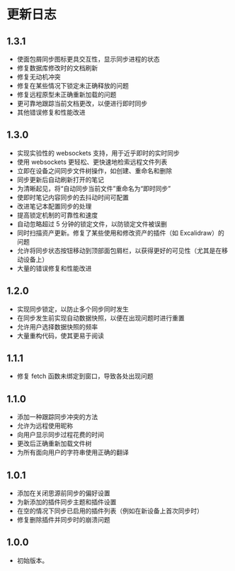 # 更新日志

## 1.3.1

- 使面包屑同步图标更具交互性，显示同步进程的状态
- 修复数据库修改时的文档刷新
- 修复无动机冲突
- 修复在某些情况下锁定未正确释放的问题
- 修复远程原型未正确重新加载的问题
- 更可靠地跟踪当前文档更改，以便进行即时同步
- 其他错误修复和性能改进

## 1.3.0

- 实现实验性的 websockets 支持，用于近乎即时的实时同步
- 使用 websockets 更轻松、更快速地检索远程文件列表
- 立即在设备之间同步文件树操作，如创建、重命名和删除
- 同步更新后自动刷新打开的笔记
- 为清晰起见，将“自动同步当前文件”重命名为“即时同步”
- 使即时笔记内容同步的去抖动时间可配置
- 改进笔记本配置同步的处理
- 提高锁定机制的可靠性和速度
- 自动忽略超过 5 分钟的锁定文件，以防锁定文件被误删
- 同时扫描资产更新。修复了某些使用和修改资产的插件（如 Excalidraw）的问题
- 允许将同步状态按钮移动到顶部面包屑栏，以获得更好的可见性（尤其是在移动设备上）
- 大量的错误修复和性能改进

## 1.2.0

- 实现同步锁定，以防止多个同步同时发生
- 在同步发生前实现自动数据快照，以便在出现问题时进行重置
- 允许用户选择数据快照的频率
- 大量重构代码，使其更易于阅读

## 1.1.1

- 修复 fetch 函数未绑定到窗口，导致各处出现问题

## 1.1.0

- 添加一种跟踪同步冲突的方法
- 允许为远程使用昵称
- 向用户显示同步过程花费的时间
- 更改后正确重新加载文件树
- 为所有面向用户的字符串使用正确的翻译

## 1.0.1

- 添加在关闭思源前同步的偏好设置
- 为新添加的插件同步主题和插件设置
- 在空的情况下同步已启用的插件列表（例如在新设备上首次同步时）
- 修复删除插件并同步时的崩溃问题

## 1.0.0

- 初始版本。
